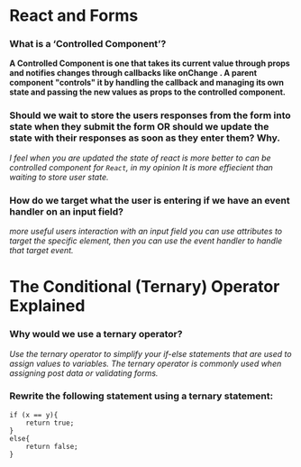 # React and Forms

### What is a ‘Controlled Component’?

**A Controlled Component is one that takes its current value through props and notifies changes through callbacks like onChange . A parent component "controls" it by handling the callback and managing its own state and passing the new values as props to the controlled component.**

### Should we wait to store the users responses from the form into state when they submit the form OR should we update the state with their responses as soon as they enter them? Why.

*I feel when you are updated the state of react is more better to can be controlled component for `React`, in my opinion It is more effiecient than waiting to store user state.*

### How do we target what the user is entering if we have an event handler on an input field?

*more useful users interaction with an input field you can use attributes to target the specific element, then you can use the event handler to handle that target event.*

# The Conditional (Ternary) Operator Explained

### Why would we use a ternary operator?

*Use the ternary operator to simplify your if-else statements that are used to assign values to variables. The ternary operator is commonly used when assigning post data or validating forms.*

### Rewrite the following statement using a ternary statement:

    if (x == y){
        return true;
    }
    else{
        return false;
    }